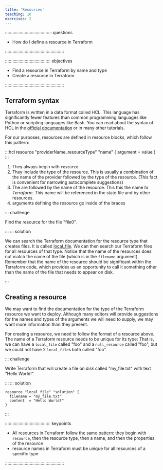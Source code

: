 ```yaml
---
title: 'Resources'
teaching: 10
exercises: 2
---
```


:::::::::::::::::::::::::::::::::::::: questions 

- How do I define a resource in Terraform

::::::::::::::::::::::::::::::::::::::::::::::::

::::::::::::::::::::::::::::::::::::: objectives

- Find a resource in Terraform by name and type
- Create a resource in Terraform

::::::::::::::::::::::::::::::::::::::::::::::::

## Terraform syntax

Terraform is written in a data format called HCL.
This language has significantly fewer features than common programming languages like Python or scripting languages like Bash.
You can read about the syntax of HCL in the [official documentation](https://developer.hashicorp.com/terraform/language/syntax/configuration) or in many other tutorials.

For our purposes, resources are defined in resource blocks, which follow this pattern:

:::hcl
resource "providerName_resourceType" "name" {
  argument = value
}
:::

1. They always begin with `resource`
2. They include the type of the resource. This is usually a combination of the name of the provider followed by the type of the resource. (This fact is convenient for narrowing autocomplete suggestions)
3. The are followed by the name of the resource. This this the name _to Terraform_. This name will be referenced in the state file and by other resources. 
4. arguments defining the resource go inside of the braces

::: challenge

Find the resource for the file "file0". 

:::
::: solution

We can search the Terraform documentation for the resource type that creates files. It is called [local_file](https://registry.terraform.io/providers/hashicorp/local/latest/docs/resources/file). We can then search our Terraform files for all resources of that type. Notice that the name of the resources does not match the name of the file (which is in the `filename` argument). Remember that the name of the resource should be significant within the Terraform code, which provides us an opportunity to call it something other than the name of the file that needs to appear on disk.

:::

## Creating a resource

We may want to find the documentation for the type of the Terraform resource we want to deploy. Although many editors will provide suggestions for the names and types of the arguments we will need to supply, we may want more information than they present.

For creating a resource, we need to follow the format of a resource above. The name of a Terraform resource needs to be unique for its type: That is, we can have a `local_file` called "foo" and a `null_resource` called "foo", but we could not have 2 `local_file`s both called "foo".

::: challenge

Write Terraform that will create a file on disk called "my_file.txt" with text "Hello World!".

:::
::: solution

```hcl
resource "local_file" "solution" {
  filename = "my_file.txt"
  content  = "Hello World!"
}
```
:::


::::::::::::::::::::::::::::::::::::: keypoints 

- All resources in Terraform follow the same pattern: they begin with `resource`, then the resource type, then a name, and then the properties of the resource
- resource names in Terraform must be unique for all resources of a specific type

::::::::::::::::::::::::::::::::::::::::::::::::
